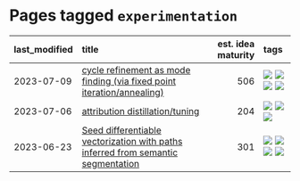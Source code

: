 # Pages tagged `experimentation`

|last_modified|title|est. idea maturity|tags
|:---|:---|---:|:---|
|2023-07-09|[cycle refinement as mode finding (via fixed point iteration/annealing)](../cycle_refinement_as_modefinding.md)|506|[![](https://img.shields.io/badge/tag-experimentation-ea1833)](../tags/experimentation.md) [![](https://img.shields.io/badge/tag-publication-997e5)](../tags/publication.md) [![](https://img.shields.io/badge/tag-text2image-43d799)](../tags/text2image.md) [![](https://img.shields.io/badge/tag-text2video-d548d8)](../tags/text2video.md)|
|2023-07-06|[attribution distillation/tuning](../attribution_tuning.md)|204|[![](https://img.shields.io/badge/tag-experimentation-ea1833)](../tags/experimentation.md) [![](https://img.shields.io/badge/tag-model_compression-d5ffe)](../tags/model_compression.md) [![](https://img.shields.io/badge/tag-publication-997e5)](../tags/publication.md)|
|2023-06-23|[Seed differentiable vectorization with paths inferred from semantic segmentation](../vectorize_anything.md)|301|[![](https://img.shields.io/badge/tag-experimentation-ea1833)](../tags/experimentation.md) [![](https://img.shields.io/badge/tag-segmentation-f14da)](../tags/segmentation.md) [![](https://img.shields.io/badge/tag-svg-1043a5)](../tags/svg.md) [![](https://img.shields.io/badge/tag-tooling-da6994)](../tags/tooling.md)|